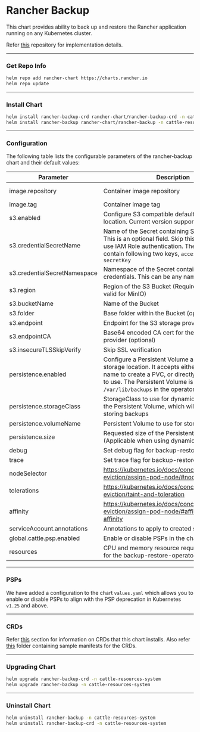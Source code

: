 # Rancher Backup

This chart provides ability to back up and restore the Rancher application running on any Kubernetes cluster.

Refer [this](https://github.com/rancher/backup-restore-operator) repository for implementation details.

-----

### Get Repo Info
```bash
helm repo add rancher-chart https://charts.rancher.io
helm repo update
```

-----

### Install Chart
```bash
helm install rancher-backup-crd rancher-chart/rancher-backup-crd -n cattle-resources-system --create-namespace
helm install rancher-backup rancher-chart/rancher-backup -n cattle-resources-system
```

-----

### Configuration
The following table lists the configurable parameters of the rancher-backup chart and their default values:

| Parameter   |      Description      |  Default |
|----------|---------------|-------|
| image.repository |  Container image repository | rancher/backup-restore-operator |
| image.tag |    Container image tag  |   v0.1.0-rc1 |
| s3.enabled | Configure S3 compatible default storage location. Current version supports S3 and MinIO |    false |
| s3.credentialSecretName | Name of the Secret containing S3 credentials. This is an optional field. Skip this field in order to use IAM Role authentication. The Secret must contain following two keys, `accessKey` and `secretKey` |    "" |
| s3.credentialSecretNamespace | Namespace of the Secret containing S3 credentials. This can be any namespace. |    "" |
| s3.region | Region of the S3 Bucket (Required for S3, not valid for MinIO) |    "" |
| s3.bucketName | Name of the Bucket |    "" |
| s3.folder | Base folder within the Bucket (optional) |    "" |
| s3.endpoint | Endpoint for the S3 storage provider |   "" |
| s3.endpointCA | Base64 encoded CA cert for the S3 storage provider (optional) | "" |
| s3.insecureTLSSkipVerify |  Skip SSL verification | false |
| persistence.enabled |  Configure a Persistent Volume as the default storage location. It accepts either a StorageClass name to create a PVC, or directly accepts the PV to use. The Persistent Volume is mounted at `/var/lib/backups` in the operator pod | false |
| persistence.storageClass |  StorageClass to use for dynamically provisioning the Persistent Volume, which will be used for storing backups | "" |
| persistence.volumeName |  Persistent Volume to use for storing backups | "" |
| persistence.size |  Requested size of the Persistent Volume (Applicable when using dynamic provisioning) | "" |
| debug | Set debug flag for backup-restore deployment | false |
| trace | Set trace flag for backup-restore deployment | false |
| nodeSelector | https://kubernetes.io/docs/concepts/scheduling-eviction/assign-pod-node/#nodeselector | {} |
| tolerations | https://kubernetes.io/docs/concepts/scheduling-eviction/taint-and-toleration | [] |
| affinity | https://kubernetes.io/docs/concepts/scheduling-eviction/assign-pod-node/#affinity-and-anti-affinity | {} |
| serviceAccount.annotations | Annotations to apply to created service account | {} |
| global.cattle.psp.enabled | Enable or disable PSPs in the chart | false |
| resources | CPU and memory resource requests and limits for the backup-restore-operator container | {} |

-----

### PSPs

We have added a configuration to the chart `values.yaml` which allows you to enable or disable PSPs to align with the PSP deprecation in Kubernetes `v1.25` and above.

-----

### CRDs

Refer [this](https://github.com/rancher/backup-restore-operator#crds) section for information on CRDs that this chart installs. Also refer [this](https://github.com/rancher/backup-restore-operator/tree/master/examples) folder containing sample manifests for the CRDs.

-----
### Upgrading Chart
```bash
helm upgrade rancher-backup-crd -n cattle-resources-system
helm upgrade rancher-backup -n cattle-resources-system
```

-----
### Uninstall Chart

```bash
helm uninstall rancher-backup -n cattle-resources-system
helm uninstall rancher-backup-crd -n cattle-resources-system
```

